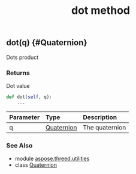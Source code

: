 ﻿---
title: dot method
second_title: Aspose.3D for Python via .NET API References
description: 
type: docs
weight: 40
url: /python-net/aspose.threed.utilities/quaternion/dot/
is_root: false
---

## dot(q) {#Quaternion}

Dots product


### Returns 


Dot value


```python
def dot(self, q):
    ...
```


| Parameter | Type | Description |
| :- | :- | :- |
| q | [Quaternion](/3d/python-net/aspose.threed.utilities/quaternion) | The quaternion |



### See Also
* module [aspose.threed.utilities](../../)
* class [Quaternion](/3d/python-net/aspose.threed.utilities/quaternion)
